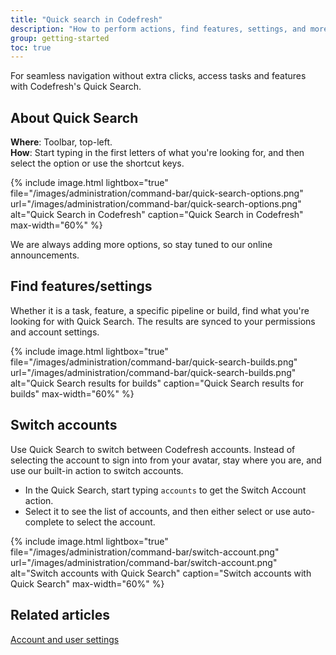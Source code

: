 ```yaml
---
title: "Quick search in Codefresh"
description: "How to perform actions, find features, settings, and more with Quick Search"
group: getting-started
toc: true
---
```




For seamless navigation without extra clicks, access tasks and features with Codefresh's Quick Search. 

## About Quick Search

**Where**: Toolbar, top-left.  
**How**: Start typing in the first letters of what you're looking for, and then select the option or use the shortcut keys.

 {% include 
image.html 
lightbox="true" 
file="/images/administration/command-bar/quick-search-options.png" 
url="/images/administration/command-bar/quick-search-options.png" 
alt="Quick Search in Codefresh" 
caption="Quick Search in Codefresh" 
max-width="60%" 
%}


We are always adding more options, so stay tuned to our online announcements.

## Find features/settings
Whether it is a task, feature, a specific pipeline or build, find what you're looking for with Quick Search.
The results are synced to your permissions and account settings. 

 {% include 
image.html 
lightbox="true" 
file="/images/administration/command-bar/quick-search-builds.png" 
url="/images/administration/command-bar/quick-search-builds.png" 
alt="Quick Search results for builds" 
caption="Quick Search results for builds" 
max-width="60%" 
%}




## Switch accounts
Use Quick Search to switch between Codefresh accounts. 
Instead of selecting the account to sign into from your avatar, stay where you are, and use our built-in action to switch accounts.

* In the Quick Search, start typing `accounts` to get the Switch Account action.
* Select it to see the list of accounts, and then either select or use auto-complete to select the account.

 {% include 
image.html 
lightbox="true" 
file="/images/administration/command-bar/switch-account.png" 
url="/images/administration/command-bar/switch-account.png" 
alt="Switch accounts with Quick Search" 
caption="Switch accounts with Quick Search" 
max-width="60%" 
%}

## Related articles
[Account and user settings]({{site.baseurl}}/docs/administration/account-user-management)